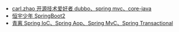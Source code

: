 - [carl.zhao 开源技术爱好者 dubbo、spring mvc、core-java](http://www.carlzone.cn)
- [恒宇少年 SpringBoot2](https://www.jianshu.com/u/092df3f77bca)
- [青离 Spring IoC、Spring Aop、Spring MvC、Spring Transactional](https://my.oschina.net/u/2377110)
